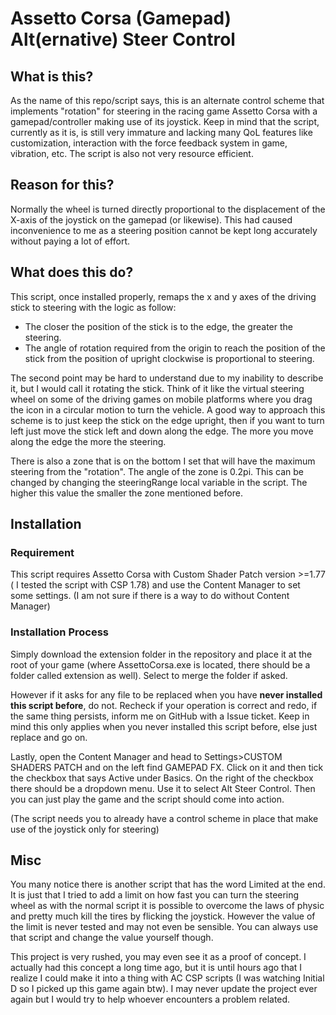 # Assetto Corsa (Gamepad) Alt(ernative) Steer Control

## What is this?
As the name of this repo/script says, this is an alternate control scheme that implements "rotation" for steering in the racing game Assetto Corsa with a gamepad/controller making use of its joystick.
Keep in mind that the script, currently as it is, is still very immature and lacking many QoL features like customization, interaction with the force feedback system in game, vibration, etc. The script is also not very resource efficient.

## Reason for this?
Normally the wheel is turned directly proportional to the displacement of the X-axis of the joystick on the gamepad (or likewise). This had caused inconvenience to me as a steering position cannot be kept long accurately without paying a lot of effort.

## What does this do?
This script, once installed properly, remaps the x and y axes of the driving stick to steering with the logic as follow:

 - The closer the position of the stick is to the edge, the greater the steering.
 - The angle of rotation required from the origin to reach the position of the stick from the position of upright clockwise is proportional to steering.

The second point may be hard to understand due to my inability to describe it, but I would call it rotating the stick. Think of it like the virtual steering wheel on some of the driving games on mobile platforms where you drag the icon in a circular motion to turn the vehicle. A good way to approach this scheme is to just keep the stick on the edge upright, then if you want to turn left just move the stick left and down along the edge. The more you move along the edge the more the steering.

There is also a zone that is on the bottom I set that will have the maximum steering from the "rotation". The angle of the zone is 0.2pi. This can be changed by changing the steeringRange local variable in the script. The higher this value the smaller the zone mentioned before.

## Installation
### Requirement
This script requires Assetto Corsa with Custom Shader Patch version >=1.77 ( I tested the script with CSP 1.78) and use the Content Manager to set some settings. (I am not sure if there is a way to do without Content Manager)
### Installation Process
Simply download the extension folder in the repository and place it at the root of your game (where AssettoCorsa.exe is located, there should be a folder called extension as well). Select to merge the folder if asked.

However if it asks for any file to be replaced when you have **never installed this script before**, do not. Recheck if your operation is correct and redo, if the same thing persists, inform me on GitHub with a Issue ticket. Keep in mind this only applies when you never installed this script before, else just replace and go on.

Lastly, open the Content Manager and head to Settings>CUSTOM SHADERS PATCH and on the left find GAMEPAD FX. Click on it and then tick the checkbox that says Active under Basics. On the right of the checkbox there should be a dropdown menu. Use it to select Alt Steer Control. Then you can just play the game and the script should come into action.

(The script needs you to already have a control scheme in place that make use of the joystick only for steering)

## Misc
You many notice there is another script that has the word Limited at the end. It is just that I tried to add a limit on how fast you can turn the steering wheel as with the normal script it is possible to overcome the laws of physic and pretty much kill the tires by flicking the joystick. However the value of the limit is never tested and may not even be sensible. You can always use that script and change the value yourself though.

This project is very rushed, you may even see it as a proof of concept. I actually had this concept a long time ago, but it is until hours ago that I realize I could make it into a thing with AC CSP scripts (I was watching Initial D so I picked up this game again btw). I may never update the project ever again but I would try to help whoever encounters a problem related.